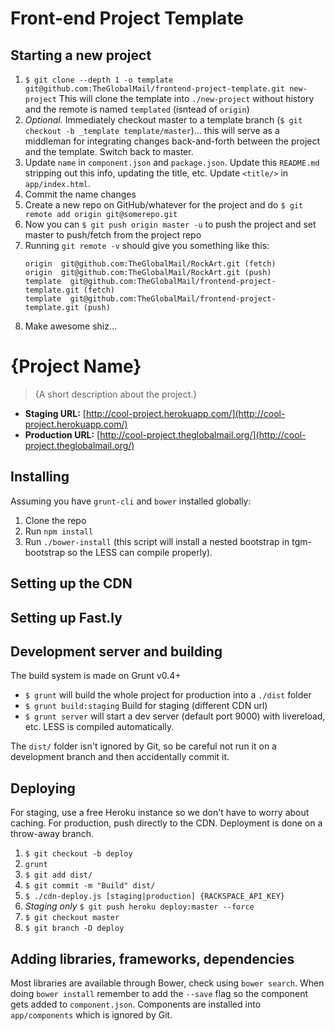 <!--- Strip out this top section when starting a new project -->
# Front-end Project Template

## Starting a new project

1. `$ git clone --depth 1 -o template git@github.com:TheGlobalMail/frontend-project-template.git new-project`
   This will clone the template into `./new-project` without history and the remote is named `templated` (isntead of `origin`)
2. *Optional.* Immediately checkout master to a template branch (`$ git checkout -b _template template/master`)... this will serve as a middleman for integrating changes back-and-forth between the project and the template. Switch back to master.
3. Update `name` in `component.json` and `package.json`. Update this `README.md` stripping out this info, updating the title, etc. Update `<title/>` in `app/index.html`.
4. Commit the name changes
5. Create a new repo on GitHub/whatever for the project and do `$ git remote add origin git@somerepo.git`
6. Now you can `$ git push origin master -u` to push the project and set master to push/fetch from the project repo
7. Running `git remote -v` should give you something like this:
    ```
    origin  git@github.com:TheGlobalMail/RockArt.git (fetch)
    origin  git@github.com:TheGlobalMail/RockArt.git (push)
    template  git@github.com:TheGlobalMail/frontend-project-template.git (fetch)
    template  git@github.com:TheGlobalMail/frontend-project-template.git (push)
    ```
8. Make awesome shiz...

<!-- Update below with project details -->
# {Project Name}

> {A short description about the project.}

* **Staging URL:** [http://cool-project.herokuapp.com/](http://cool-project.herokuapp.com/)
* **Production URL:** [http://cool-project.theglobalmail.org/](http://cool-project.theglobalmail.org/)

## Installing

Assuming you have `grunt-cli` and `bower` installed globally:

1. Clone the repo
2. Run `npm install`
3. Run `./bower-install` (this script will install a nested bootstrap in tgm-bootstrap so the LESS can compile properly).

## Setting up the CDN


## Setting up Fast.ly


## Development server and building

The build system is made on Grunt v0.4+

* `$ grunt` will build the whole project for production into a `./dist` folder
* `$ grunt build:staging` Build for staging (different CDN url)
* `$ grunt server` will start a dev server (default port 9000) with livereload, etc. LESS is compiled automatically.

The `dist/` folder isn't ignored by Git, so be careful not run it on a development branch and then accidentally commit it.

## Deploying

For staging, use a free Heroku instance so we don't have to worry about caching. For production, push directly to the CDN. Deployment is done on a throw-away branch.

1. `$ git checkout -b deploy`
2. `grunt`
3. `$ git add dist/`
4. `$ git commit -m "Build" dist/`
5. `$ ./cdn-deploy.js [staging|production] {RACKSPACE_API_KEY}`
6. *Staging only* `$ git push heroku deploy:master --force`
7. `$ git checkout master`
8. `$ git branch -D deploy`

## Adding libraries, frameworks, dependencies

Most libraries are available through Bower, check using `bower search`. When doing `bower install` remember to add the `--save` flag so the component gets added to `component.json`. Components are installed into `app/components` which is ignored by Git.